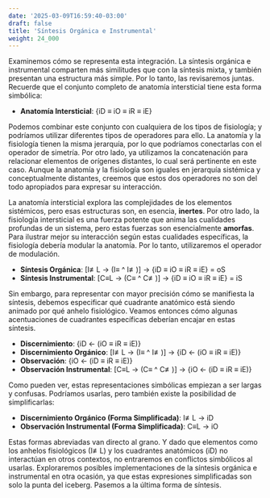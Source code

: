 ```yaml
---
date: '2025-03-09T16:59:40-03:00'
draft: false
title: 'Síntesis Orgánica e Instrumental'
weight: 24_000
---
```


Examinemos cómo se representa esta integración. La síntesis orgánica e instrumental comparten más similitudes que con la síntesis mixta, y también presentan una estructura más simple. Por lo tanto, las revisaremos juntas. Recuerde que el conjunto completo de anatomía intersticial tiene esta forma simbólica:

- **Anatomía Intersticial**: {iD ≡ iO ≡ iR ≡ iE}

Podemos combinar este conjunto con cualquiera de los tipos de fisiología; y podríamos utilizar diferentes tipos de operadores para ello. La anatomía y la fisiología tienen la misma jerarquía, por lo que podríamos conectarlas con el operador de simetría. Por otro lado, ya utilizamos la concatenación para relacionar elementos de orígenes distantes, lo cual será pertinente en este caso. Aunque la anatomía y la fisiología son iguales en jerarquía sistémica y conceptualmente distantes, creemos que estos dos operadores no son del todo apropiados para expresar su interacción.

La anatomía intersticial explora las complejidades de los elementos sistémicos, pero esas estructuras son, en esencia, **inertes**. Por otro lado, la fisiología intersticial es una fuerza potente que anima las cualidades profundas de un sistema, pero estas fuerzas son esencialmente **amorfas**. Para ilustrar mejor su interacción según estas cualidades específicas, la fisiología debería modular la anatomía. Por lo tanto, utilizaremos el operador de modulación.

- **Síntesis Orgánica**: [I≢L → (I≡ ^ I≢)] → {iD ≡ iO ≡ iR ≡ iE} = oS
- **Síntesis Instrumental**: [C≡L → (C≡ ^ C≢)] → {iD ≡ iO ≡ iR ≡ iE} = iS

Sin embargo, para representar con mayor precisión cómo se manifiesta la síntesis, debemos especificar qué cuadrante anatómico está siendo animado por qué anhelo fisiológico. Veamos entonces cómo algunas acentuaciones de cuadrantes específicas deberían encajar en estas síntesis. 

- **Discernimiento**: {iD ← (iO ≡ iR ≡ iE)}
- **Discernimiento Orgánico**: [I≢L → (I≡ ^ I≢)] → {iD ← (iO ≡ iR ≡ iE)}
- **Observación**: {iO ← (iD ≡ iR ≡ iE)}
- **Observación Instrumental**: [C≡L → (C≡ ^ C≢)] → {iO ← (iD ≡ iR ≡ iE)}

Como pueden ver, estas representaciones simbólicas empiezan a ser largas y confusas. Podríamos usarlas, pero también existe la posibilidad de simplificarlas:

- **Discernimiento Orgánico (Forma Simplificada)**: I≢L → iD
- **Observación Instrumental (Forma Simplificada)**: C≡L → iO

Estas formas abreviadas van directo al grano. Y dado que elementos como los anhelos fisiológicos (I≢L) y los cuadrantes anatómicos (iD) no interactúan en otros contextos, no entraremos en conflictos simbólicos al usarlas. Exploraremos posibles implementaciones de la síntesis orgánica e instrumental en otra ocasión, ya que estas expresiones simplificadas son solo la punta del iceberg. Pasemos a la última forma de síntesis.
